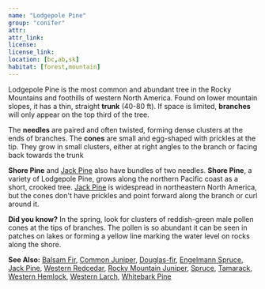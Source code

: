 ```yaml
---
name: "Lodgepole Pine"
group: "conifer"
attr:
attr_link:
license:
license_link:
location: [bc,ab,sk]
habitat: [forest,mountain]
---
```

Lodgepole Pine is the most common and abundant tree in the Rocky Mountains and foothills of western North America. Found on lower mountain slopes, it has a thin, straight **trunk** (40-80 ft). If space is limited, **branches** will only appear on the top third of the tree.

The **needles** are paired and often twisted, forming dense clusters at the ends of branches. The **cones** are small and egg-shaped with prickles at the tip. They grow in small clusters, either at right angles to the branch or facing back towards the trunk

**Shore Pine** and [Jack Pine](/trees/jack) also have bundles of two needles. **Shore Pine**, a variety of Lodgepole Pine, grows along the northern Pacific coast as a short, crooked tree. [Jack Pine](/trees/jack) is widespread in northeastern North America, but the cones don't have prickles and point forward along the branch or curl around it.

**Did you know?** In the spring, look for clusters of reddish-green male pollen cones at the tips of branches. The pollen is so abundant it can be seen in patches on lakes or forming a yellow line marking the water level on rocks along the shore.

<!-- generated, do not edit -->
**See Also:**
[Balsam Fir](/trees/balfir),
[Common Juniper](/trees/comjun),
[Douglas-fir](/trees/doug),
[Engelmann Spruce](/trees/engel),
[Jack Pine](/trees/jack),
[Western Redcedar](/trees/redcd),
[Rocky Mountain Juniper](/trees/rockyjun),
[Spruce](/trees/spruce),
[Tamarack](/trees/tam),
[Western Hemlock](/trees/westhem),
[Western Larch](/trees/westlarch),
[Whitebark Pine](/trees/whbark)
